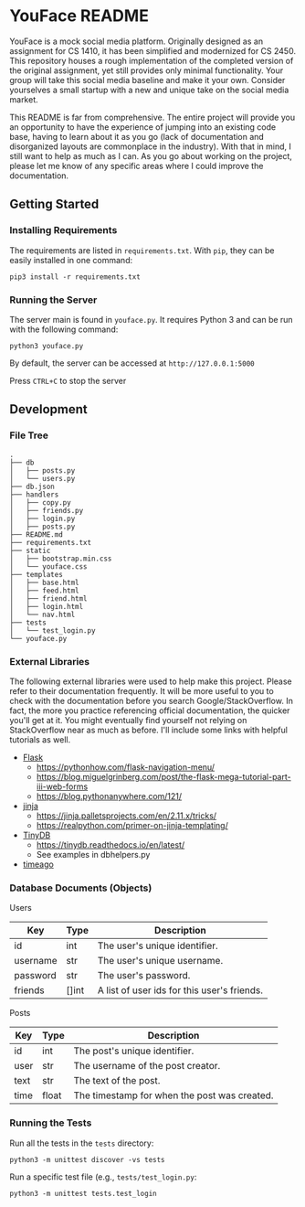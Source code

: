 # YouFace README

YouFace is a mock social media platform. Originally designed as an assignment
for CS 1410, it has been simplified and modernized for CS 2450. This repository
houses a rough implementation of the completed version of the original
assignment, yet still provides only minimal functionality. Your group will take
this social media baseline and make it your own. Consider yourselves a small
startup with a new and unique take on the social media market.

This README is far from comprehensive. The entire project will provide you an
opportunity to have the experience of jumping into an existing code base, having
to learn about it as you go (lack of documentation and disorganized layouts are
commonplace in the industry). With that in mind, I still want to help as much as
I can. As you go about working on the project, please let me know of any
specific areas where I could improve the documentation.

## Getting Started

### Installing Requirements

The requirements are listed in `requirements.txt`. With `pip`, they can be
easily installed in one command:

`pip3 install -r requirements.txt`

### Running the Server

The server main is found in `youface.py`. It requires Python 3 and can be run
with the following command:

`python3 youface.py`

By default, the server can be accessed at `http://127.0.0.1:5000`

Press `CTRL+C` to stop the server

## Development

### File Tree

```
.
├── db
│   ├── posts.py
│   └── users.py
├── db.json
├── handlers
│   ├── copy.py
│   ├── friends.py
│   ├── login.py
│   ├── posts.py
├── README.md
├── requirements.txt
├── static
│   ├── bootstrap.min.css
│   └── youface.css
├── templates
│   ├── base.html
│   ├── feed.html
│   ├── friend.html
│   ├── login.html
│   └── nav.html
├── tests
│   └── test_login.py
└── youface.py
```

### External Libraries

The following external libraries were used to help make this project. Please
refer to their documentation frequently. It will be more useful to you to check
with the documentation before you search Google/StackOverflow. In fact, the more
you practice referencing official documentation, the quicker you'll get at it.
You might eventually find yourself not relying on StackOverflow near as much as
before. I'll include some links with helpful tutorials as well.

- [Flask](https://palletsprojects.com/p/flask/)
    - https://pythonhow.com/flask-navigation-menu/
    - https://blog.miguelgrinberg.com/post/the-flask-mega-tutorial-part-iii-web-forms
    - https://blog.pythonanywhere.com/121/
- [jinja](https://jinja.palletsprojects.com/en/2.11.x/)
    - https://jinja.palletsprojects.com/en/2.11.x/tricks/
    - https://realpython.com/primer-on-jinja-templating/
- [TinyDB](https://pypi.org/project/tinydb/)
    - https://tinydb.readthedocs.io/en/latest/
    - See examples in dbhelpers.py
- [timeago](https://pypi.org/project/timeago/)

### Database Documents (Objects)

Users

| Key | Type | Description |
| --- | ------ | --- |
| id | int | The user's unique identifier. |
| username | str | The user's unique username. |
| password | str | The user's password. |
| friends | []int | A list of user ids for this user's friends. |

Posts

| Key | Type | Description |
| --- | ------ | --- |
| id | int | The post's unique identifier. |
| user | str | The username of the post creator. |
| text | str | The text of the post. |
| time | float | The timestamp for when the post was created. |

### Running the Tests

Run all the tests in the `tests` directory:

```
python3 -m unittest discover -vs tests
```

Run a specific test file (e.g., `tests/test_login.py`:

```
python3 -m unittest tests.test_login
```
